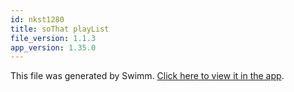 ```yaml
---
id: nkst1280
title: soThat playList
file_version: 1.1.3
app_version: 1.35.0
---
```


This file was generated by Swimm. [Click here to view it in the app](https://app.swimm.io/repos/Z2l0aHViJTNBJTNBc290aGF0JTNBJTNBcnV1a3I4MDgw/playlists/nkst1280).
